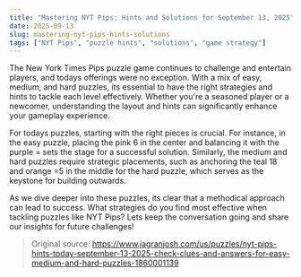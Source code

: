 ```yaml
---
title: "Mastering NYT Pips: Hints and Solutions for September 13, 2025"
date: 2025-09-13
slug: mastering-nyt-pips-hints-solutions
tags: ["NYT Pips", "puzzle hints", "solutions", "game strategy"]
---
```


The New York Times Pips puzzle game continues to challenge and entertain players, and todays offerings were no exception. With a mix of easy, medium, and hard puzzles, its essential to have the right strategies and hints to tackle each level effectively. Whether you're a seasoned player or a newcomer, understanding the layout and hints can significantly enhance your gameplay experience.

For todays puzzles, starting with the right pieces is crucial. For instance, in the easy puzzle, placing the pink 6 in the center and balancing it with the purple = sets the stage for a successful solution. Similarly, the medium and hard puzzles require strategic placements, such as anchoring the teal 18 and orange =5 in the middle for the hard puzzle, which serves as the keystone for building outwards.

As we dive deeper into these puzzles, its clear that a methodical approach can lead to success. What strategies do you find most effective when tackling puzzles like NYT Pips? Lets keep the conversation going and share our insights for future challenges!
> Original source: https://www.jagranjosh.com/us/puzzles/nyt-pips-hints-today-september-13-2025-check-clues-and-answers-for-easy-medium-and-hard-puzzles-1860001139